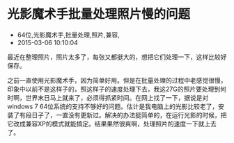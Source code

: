 # 光影魔术手批量处理照片慢的问题
- 64位,光影魔术手,批量处理,照片,兼容,
- 2015-03-06 10:10:04


最近在整理照片，照片太多了，每张又都挺大的，想把它们处理一下，这样比较好保存。


之前一直使用光影魔术手，因为简单好用。但是在批量处理的过程中老感觉很慢，印象中以前不是这样子的，照这样子的速度处理下去，我这27G的照片要处理到何时啊，世界末日马上就来了，必须得抓紧时间。在网上找了一下，据说是对windows 7 64位系统的支持不够好的问题。估计是我电脑上的光影比较老了，安装了有段日子了，一直没有更新过。解决的办法挺简单的，在运行光影的时候，把它改成兼容XP的模式就能搞定。结果果然很爽啊，处理照片的速度一下就上去了。